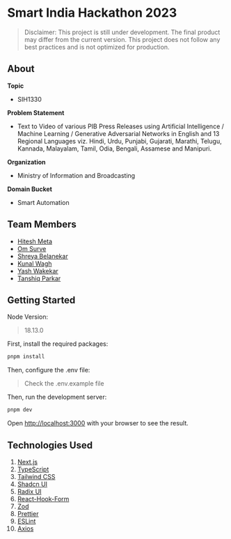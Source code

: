 # Smart India Hackathon 2023

> Disclaimer: This project is still under development. The final product may differ from the current version. This project does not follow any best practices and is not optimized for production.

## About

**Topic**
- SIH1330

**Problem Statement**
- Text to Video of various PIB Press Releases using Artificial Intelligence / Machine Learning / Generative Adversarial Networks in English and 13 Regional Languages viz. Hindi, Urdu, Punjabi, Gujarati, Marathi, Telugu, Kannada, Malayalam, Tamil, Odia, Bengali, Assamese and Manipuri.

**Organization**
- Ministry of Information and Broadcasting

**Domain Bucket**
- Smart Automation

## Team Members

- [Hitesh Meta](https://github.com/hiteshmeta85)
- [Om Surve](https://github.com/gamingflexer)
- [Shreya Belanekar](https://github.com/ShreyaMBelanekar42)
- [Kunal Wagh](https://github.com/kunalwagh30092002)
- [Yash Wakekar](https://github.com/Yash-Wakekar)
- [Tanshiq Parkar](https://github.com/RevTpark)

## Getting Started

Node Version:
> 18.13.0

First, install the required packages:

```bash
pnpm install
```

Then, configure the .env file:

> Check the .env.example file

Then, run the development server:

```bash
pnpm dev
```

Open [http://localhost:3000](http://localhost:3000) with your browser to see the result.

## Technologies Used

1. [Next.js](https://nextjs.org/)
2. [TypeScript](https://www.typescriptlang.org/)
3. [Tailwind CSS](https://tailwindcss.com/)
4. [Shadcn UI](https://ui.shadcn.com/)
5. [Radix UI](https://www.radix-ui.com/)
6. [React-Hook-Form](https://react-hook-form.com/)
7. [Zod](https://zod.dev/)
8. [Prettier](https://prettier.io/)
9. [ESLint](https://eslint.org/)
10. [Axios](https://axios-http.com/)
